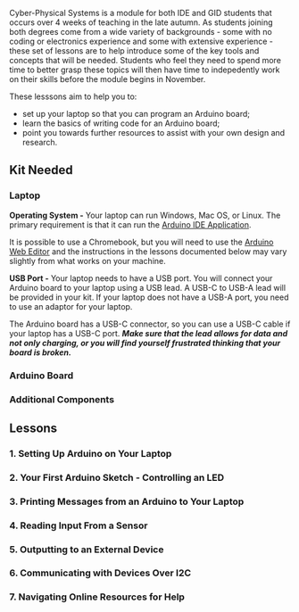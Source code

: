 Cyber-Physical Systems is a module for both IDE and GID students that occurs over 4 weeks of teaching in the late autumn. As students joining both degrees come from a wide variety of backgrounds - some with no coding or electronics experience and some with extensive experience - these set of lessons are to help introduce some of the key tools and concepts that will be needed. Students who feel they need to spend more time to better grasp these topics will then have time to indepedently work on their skills before the module begins in November.

These lesssons aim to help you to: 
* set up your laptop so that you can program an Arduino board;
* learn the basics of writing code for an Arduino board;
* point you towards further resources to assist with your own design and research.

## Kit Needed
### Laptop
**Operating System -** Your laptop can run Windows, Mac OS, or Linux. The primary requirement is that it can run the [Arduino IDE Application](https://www.arduino.cc/en/software).

It is possible to use a Chromebook, but you will need to use the [Arduino Web Editor](https://create.arduino.cc/editor/) and the instructions in the lessons documented below may vary slightly from what works on your machine.

**USB Port -** Your laptop needs to have a USB port. You will connect your Arduino board to your laptop using a USB lead. A USB-C to USB-A lead will be provided in your kit. If your laptop does not have a USB-A port, you need to use an adaptor for your laptop.

The Arduino board has a USB-C connector, so you can use a USB-C cable if your laptop has a USB-C port. **_Make sure that the lead allows for data and not only charging, or you will find yourself frustrated thinking that your board is broken._**


### Arduino Board

### Additional Components



## Lessons

### 1. Setting Up Arduino on Your Laptop

### 2. Your First Arduino Sketch - Controlling an LED

### 3. Printing Messages from an Arduino to Your Laptop

### 4. Reading Input From a Sensor

### 5. Outputting to an External Device 

### 6. Communicating with Devices Over I2C

### 7. Navigating Online Resources for Help
